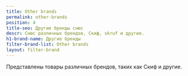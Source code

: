 ```yaml
---
title: Other brands
permalink: other-brands
position: 4
title-seo: Другие бренды снюс
descr: Снюс различных брендов, Скиф, skruf и другие.
h1-brand-name: Другие бренды
filter-brand-list: Other brands
layout: filter-brand
---
```


Представлены товары различных брендов, таких как Скиф и другие.